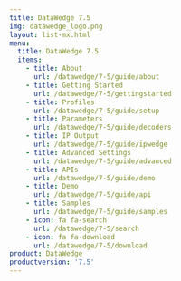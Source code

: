 ```yaml
---
title: DataWedge 7.5
img: datawedge_logo.png
layout: list-mx.html
menu: 
  title: DataWedge 7.5
  items:
    - title: About
      url: /datawedge/7-5/guide/about
    - title: Getting Started
      url: /datawedge/7-5/gettingstarted
    - title: Profiles
      url: /datawedge/7-5/guide/setup
    - title: Parameters
      url: /datawedge/7-5/guide/decoders
    - title: IP Output
      url: /datawedge/7-5/guide/ipwedge
    - title: Advanced Settings
      url: /datawedge/7-5/guide/advanced
    - title: APIs
      url: /datawedge/7-5/guide/demo
    - title: Demo
      url: /datawedge/7-5/guide/api
    - title: Samples
      url: /datawedge/7-5/guide/samples
    - icon: fa fa-search
      url: /datawedge/7-5/search
    - icon: fa fa-download
      url: /datawedge/7-5/download
product: DataWedge
productversion: '7.5'
---
```

